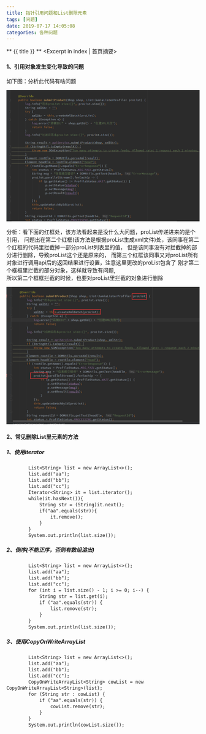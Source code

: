 ```yaml
---
title: 指针引用问题和List删除元素
tags: [问题]
date: 2019-07-17 14:05:08
categories: 各种问题
---
```

** {{ title }} ** <Excerpt in index | 首页摘要>


<!-- more -->

#### 1、引用对象发生变化导致的问题 
 
如下图：分析此代码有啥问题

![jenkins](指针引用问题和List删除元素/指针引用问题和List删除元素-1.png)




分析：看下面的红框处，该方法看起来是没什么大问题，proList传递进来的是个引用，
问题出在第二个红框(该方法是根据proList生成xml文件)处，该同事在第二个红框的代码里拦截掉一部分proList列表里的值，
但是该同事没有对拦截掉的部分进行删除，导致proList这个还是原来的，
而第三个红框该同事又对proList所有对象进行调用api后的返回结果进行设置，注意这里更改的proList包含了
刚才第二个框框里拦截的部分对象，这样就导致有问题,   
所以第二个框框拦截的时候，也要对proList里拦截的对象进行删除


![jenkins](指针引用问题和List删除元素/指针引用问题和List删除元素-2.png)


#### 2、常见删除List里元素的方法

##### 1、使用iterator
```
        List<String> list = new ArrayList<>();
        list.add("aa");
        list.add("bb");
        list.add("cc");
        Iterator<String> it = list.iterator();
        while(it.hasNext()){
            String str = (String)it.next();
            if("aa".equals(str)){
                it.remove();
            }
        }
        System.out.println(list.size());

```

##### 2、倒序(不能正序，否则有数组溢出)

```
        List<String> list = new ArrayList<>();
        list.add("aa");
        list.add("bb");
        list.add("cc");
        for (int i = list.size() - 1; i >= 0; i--) {
            String str = list.get(i);
            if ("aa".equals(str)) {
                list.remove(str);
            }
        }
        System.out.println(list.size());

```

##### 3、使用CopyOnWriteArrayList
```
        List<String> list = new ArrayList<>();
        list.add("aa");
        list.add("bb");
        list.add("cc");
        CopyOnWriteArrayList<String> cowList = new CopyOnWriteArrayList<String>(list);
        for (String str : cowList) {
            if ("aa".equals(str)) {
                cowList.remove(str);
            }
        }
        System.out.println(cowList.size());
```
